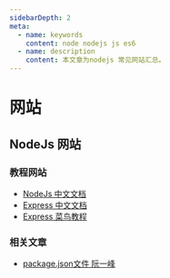 ```yaml
---
sidebarDepth: 2
meta:
  - name: keywords
    content: node nodejs js es6
  - name: description
    content: 本文章为nodejs 常见网站汇总。
---
```


# 网站

## NodeJs 网站

### 教程网站

- [NodeJs 中文文档](http://nodejs.cn/api/)
- [Express 中文文档](http://www.expressjs.com.cn/4x/api.html)
- [Express 菜鸟教程](http://www.runoob.com/nodejs/nodejs-express-framework.html)

### 相关文章

- [package.json文件 阮一峰](http://javascript.ruanyifeng.com/nodejs/packagejson.html)